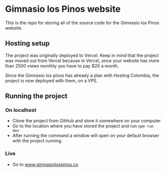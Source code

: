 # Gimnasio los Pinos website

This is the repo for storing all of the source code for the Gimnasio los Pinos
website.

## Hosting setup

The project was originally deployed to Vercel. Keep in mind that the project
was moved out from Vercel because in Vercel, once your website has more than
2500 views monthly you have to pay $20 a month.

Since the Gimnasio los pinos has already a plan with Hosting Colombia, the
project is now deployed with them, on a VPS.

## Running the project

### On localhost

- Clone the project from GitHub and store it somewhere on your computer
- Go to the location where you have stored the project and run `npm run dev`
- After running the command a window will open on your default browser with the
  project running.

### Live

- Go to www.gimnasiolospinos.co

